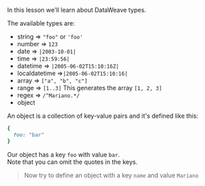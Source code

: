 In this lesson we'll learn about DataWeave types.

The available types are:

* string => `"foo"` or `'foo'`
* number => `123`
* date => `|2003-10-01|`
* time => `|23:59:56|`
* datetime => `|2005-06-02T15:10:16Z|`
* localdatetime =>`|2005-06-02T15:10:16|`
* array => `["a", "b", "c"]`
* range => `[1..3]` This generates the array `[1, 2, 3]`
* regex => `/^Mariano.*/`
* object<br/>

An object is a collection of key-value pairs and it's defined like this:

```ruby
{
  foo: "bar"
}
```

Our object has a key `foo` with value `bar`.<br/>
Note that you can omit the quotes in the keys.

>Now try to define an object with a key `name` and value `Mariano`
